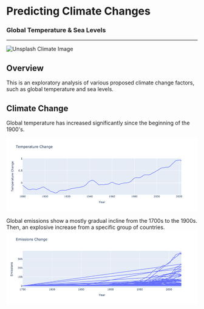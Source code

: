 # Predicting Climate Changes
### Global Temperature & Sea Levels
---
![Unsplash Climate Image](https://www.noaa.gov/sites/default/files/styles/landscape_width_1275/public/2022-03/PHOTO-Climate-Collage-Diagonal-Design-NOAA-Communications-NO-NOAA-Logo.jpg)

## Overview

This is an exploratory analysis of various proposed climate change factors, such as global temperature and sea levels. 


## Climate Change

Global temperature has increased significantly since the beginning of the 1900's.

![Temperature Change Chart Image](https://github.com/damian-robinson/multi-model-analysis/blob/748ec2e7863684caabae8436b997bce6770f59c7/data/temperature_change.png)


Global emissions show a mostly gradual incline from the 1700s to the 1900s. Then, an explosive increase from a specific group of countries.
![Emissions Change Chart Image](https://raw.githubusercontent.com/damian-robinson/multi-model-analysis/main/data/emissions_change.png)
